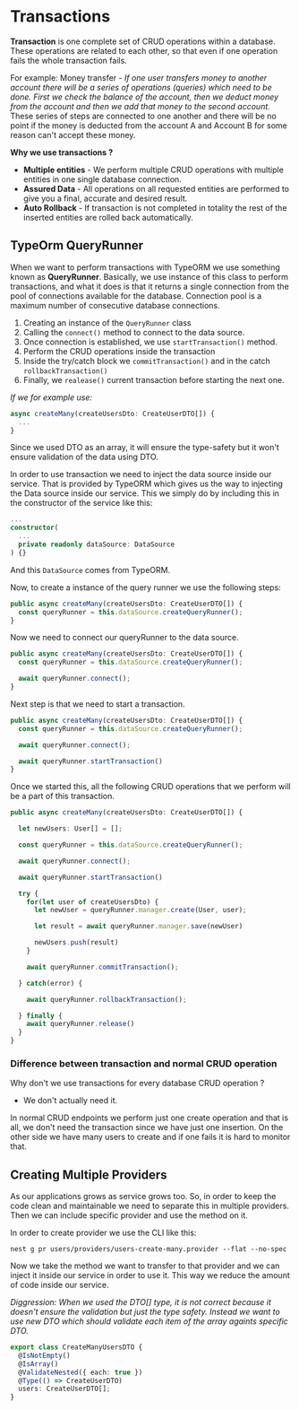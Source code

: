 # Transactions

**Transaction** is one complete set of CRUD operations within a database. These operations are related to each other, so that even if one operation fails the whole transaction fails.

For example: Money transfer - _If one user transfers money to another account there will be a series of operations (queries) which need to be done. First we check the balance of the account, then we deduct money from the account and then we add that money to the second account._ These series of steps are connected to one another and there will be no point if the money is deducted from the account A and Account B for some reason can't accept these money.

**Why we use transactions ?**

- **Multiple entities** - We perform multiple CRUD operations with multiple entities in one single database connection.
- **Assured Data** - All operations on all requested entities are performed to give you a final, accurate and desired result.
- **Auto Rollback** - If transaction is not completed in totality the rest of the inserted entities are rolled back automatically.

## TypeOrm QueryRunner

When we want to perform transactions with TypeORM we use something known as **QueryRunner**. Basically, we use instance of this class to perform transactions, and what it does is that it returns a single connection from the pool of connections available for the database. Connection pool is a maximum number of consecutive database connections.

1. Creating an instance of the `QueryRunner` class
2. Calling the `connect()` method to connect to the data source.
3. Once connection is established, we use `startTransaction()` method.
4. Perform the CRUD operations inside the transaction
5. Inside the try/catch block we `commitTransaction()` and in the catch `rollbackTransaction()`
6. Finally, we `realease()` current transaction before starting the next one.

_If we for example use:_

```typescript
async createMany(createUsersDto: CreateUserDTO[]) {
  ...
}
```

Since we used DTO as an array, it will ensure the type-safety but it won't ensure validation of the data using DTO.

In order to use transaction we need to inject the data source inside our service. That is provided by TypeORM which gives us the way to injecting the Data source inside our service.
This we simply do by including this in the constructor of the service like this:

```typescript
...
constructor(
  ...
  private readonly dataSource: DataSource
) {}
```

And this `DataSource` comes from TypeORM.

Now, to create a instance of the query runner we use the following steps:

```typescript
public async createMany(createUsersDto: CreateUserDTO[]) {
  const queryRunner = this.dataSource.createQueryRunner();
}
```

Now we need to connect our queryRunner to the data source.

```typescript
public async createMany(createUsersDto: CreateUserDTO[]) {
  const queryRunner = this.dataSource.createQueryRunner();

  await queryRunner.connect();
}
```

Next step is that we need to start a transaction.

```typescript
public async createMany(createUsersDto: CreateUserDTO[]) {
  const queryRunner = this.dataSource.createQueryRunner();

  await queryRunner.connect();

  await queryRunner.startTransaction()
}
```

Once we started this, all the following CRUD operations that we perform will be a part of this transaction.

```typescript
public async createMany(createUsersDto: CreateUserDTO[]) {

  let newUsers: User[] = [];

  const queryRunner = this.dataSource.createQueryRunner();

  await queryRunner.connect();

  await queryRunner.startTransaction()

  try {
    for(let user of createUsersDto) {
      let newUser = queryRunner.manager.create(User, user);

      let result = await queryRunner.manager.save(newUser)

      newUsers.push(result)
    }

    await queryRunner.commitTransaction();

  } catch(error) {

    await queryRunner.rollbackTransaction();

  } finally {
    await queryRunner.release()
  }
}
```

### Difference between transaction and normal CRUD operation

Why don't we use transactions for every database CRUD operation ?

- We don't actually need it.

In normal CRUD endpoints we perform just one create operation and that is all, we don't need the transaction since we have just one insertion. On the other side we have many users to create and if one fails it is hard to monitor that.

## Creating Multiple Providers

As our applications grows as service grows too. So, in order to keep the code clean and maintainable we need to separate this in multiple providers. Then we can include specific provider and use the method on it.

In order to create provider we use the CLI like this:

`nest g pr users/providers/users-create-many.provider --flat --no-spec`

Now we take the method we want to transfer to that provider and we can inject it inside our service in order to use it. This way we reduce the amount of code inside our service.

_Diggression: When we used the DTO[] type, it is not correct because it doesn't ensure the validation but just the type safety. Instead we want to use new DTO which should validate each item of the array againts specific DTO._

```typescript
export class CreateManyUsersDTO {
  @IsNotEmpty()
  @IsArray()
  @ValidateNested({ each: true })
  @Type(() => CreateUserDTO)
  users: CreateUserDTO[];
}
```

